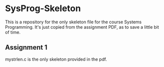 # SysProg-Skeleton

This is a repository for the only skeleton file for the course Systems Programming. It's just copied from the assignment PDF, as to save a little bit of time.

## Assignment 1
mystrlen.c is the only skeleton provided in the pdf.
